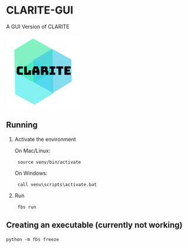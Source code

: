 # CLARITE-GUI
A GUI Version of CLARITE

![alt text][logo]

[logo]: src/main/resources/base/images/clarite_logo.png "CLARITE Logo"

## Running

1. Activate the environment

    On Mac/Linux:

        source venv/bin/activate

    On Windows:

        call venv\scripts\activate.bat

2. Run

        fbs run

## Creating an executable (currently not working)

    python -m fbs freeze
